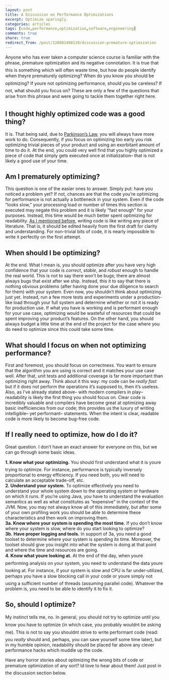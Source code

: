 ```yaml
---
layout: post
title: A Discussion on Performance Optimizations
excerpt: Optimize sparingly.
categories: articles
tags: [code,performance,optimization,software,engineering]
comments: true
share: true
redirect_from: /post/126881498119/discussion-premature-optimization
---
```


<p>Anyone who has ever taken a computer science course is familiar with the phrase, premature optimization and its negative connotation. It is true that this is something which will often waste time, but how do people identify when theyre prematurely optimizing? When do you know you should be optimizing? If youre not optimizing performance, should you be careless? If not, what should you focus on? These are only a few of the questions that arise from this phrase and were going to tackle them together right here. </p>

<h2>I thought highly optimized code was a good thing?</h2>

<p>It is. That being said, due to <a href="https://en.m.wikipedia.org/wiki/Parkinson%27s_law" target="_blank">Parkinson&rsquo;s Law</a>, you will always have more work to do. Consequently, if you focus on optimizing too early you risk optimizing trivial pieces of your product and using an exorbitant amount of time to do it. At the end, you could very well find that you highly optimized a piece of code that simply gets executed once at initialization&ndash; that is not likely a good use of your time.</p>

<h2>Am I prematurely optimizing?</h2>

<p>This question is one of the easier ones to answer. Simply put: have you noticed a problem yet? If not, chances are that the code you&rsquo;re optimizing for performance is not actually a bottleneck in your system. Even if the code &ldquo;looks slow,&rdquo; your processing load or number of times this section is executed may negate this problem and it is likely &ldquo;fast enough&rdquo; for your purposes. Instead, this time would be much better spent optimizing for readability. <a href="http://deathbytape.com/articles/2015/07/18/writing-code-the-power-of-refactoring.html" target="_blank">As I mentioned before</a>, writing code is like writing any piece of literature. That is, it should be edited heavily from the first draft for clarity and understanding. For non-trivial bits of code, it is nearly impossible to write it perfectly on the first attempt.</p>

<h2>When should I be optimizing?</h2>

<p>At the end. What I mean is, you should optimize after you have very high confidence that your code is <i>correct</i>, <i>stable</i>, and <i>robust</i> enough to handle the real world. This is not to say there won&rsquo;t be bugs; there are almost always bugs that exist after we ship. Instead, this it to say that there is nothing obvious problems (after having done your due diligence to search for them) with your system. Even now, you shouldn&rsquo;t think about optimizing just yet. Instead, run a few more tests and experiments under a production-like load through your full system and determine whether or not it is ready for production use. If what you have is working and is performant enough for your use case, optimizing would be wasteful of resources that could be spent improving your product&rsquo;s features. On the other hand, you should always budget a little time at the end of the project for the case where you do need to optimize since this could take some time.</p>

<h2>What should I focus on when not optimizing performance?</h2>

<p>First and foremost, you should focus on correctness. You want to ensure that the algorithm you are using is correct and it matches your use case well. After that, unit tests and additional coverage is far more important than optimizing right away. Think about it this way: my code can be <i>really fast</i> but if it does not perform the operations it&rsquo;s supposed to, then it&rsquo;s useless. Also, as I&rsquo;ve already stated above&ndash; with modern compilers in play&ndash; readability is likely the first thing you should focus on. Clear code is incredibly valuable and compilers have become great at optimizing away basic inefficiencies from our code; this provides us the luxury of writing intelligible&ndash; yet performant&ndash; statements. When the intent is clear, readable code is more likely to become bug-free code.</p>

<h2>If I really need to optimize, how do I do it?</h2>

<p>Great question. I don&rsquo;t have an exact answer for everyone on this, but we can go through some basic ideas.</p><p><b>1. Know what your optimizing.</b> You should first understand what it is youre trying to optimize. For instance, performance is typically inversely proportional to energy efficiency. If you need both, you will need to calculate an acceptable trade-off, etc.<br/><b>2. Understand your system.</b> To optimize effectively you need to understand your whole system down to the operating system or hardware on which it runs. If you&rsquo;re using Java, you have to understand the evaluation semantics as well as what constitutes as &ldquo;expensive&rdquo; in the context of the JVM. Now, you may not always know all of this immediately, but after some of your own profiling work you should be able to determine these characteristics and then work on improving them.<br/><b>3a. Know where your system is spending the most time.</b> If you don&rsquo;t know where your system is slow, where do you start looking to optimize?<br/><b>3b.</b> <b>Have proper logging and tools.</b> In support of 3a, you need a good toolset to determine where your system is spending its time. Moreover, the toolset should give you insight into what the system is doing at that point and where the time and resources are going.<br/><b>4. Know what youre looking at.</b> At the end of the day, when youre performing analysis on your system, you need to understand the data youre looking at. For instance, if your system is slow and CPU is far under-utilized, perhaps you have a slow blocking call in your code or youre simply not using a sufficient number of threads (assuming parallel code). Whatever the problem is, you need to be able to identify it to fix it.</p><h2>So, should I optimize?</h2><p>My instinct tells me, no. In general, you should not try to optimize until you know you have to optimize (in which case, you probably wouldnt be asking me). This is not to say you shouldnt strive to write performant code (read: you <i>really</i> should and, perhaps, you can save yourself some time later), but in my humble opinion, readability should be placed far above any clever performance hacks which muddle up the code.</p><p>Have any horror stories about optimizing the wrong bits of code or premature optimization of any sort? Id love to hear about them! Just post in the discussion section below.</p>
